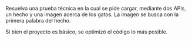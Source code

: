 Resuelvo una prueba técnica en la cual se pide cargar, mediante dos APIs, un hecho y una imagen acerca de los gatos.
La imagen se busca con la primera palabra del hecho.

Si bien el proyecto es básico, se optimizó el código lo más posible.

